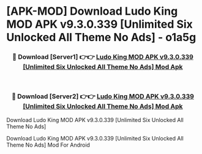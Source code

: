 # [APK-MOD] Download Ludo King MOD APK v9.3.0.339 [Unlimited Six Unlocked All Theme No Ads] - o1a5g


<div align="center">
<h3>🔴 Download [Server1] 👉👉 <a href="https://apk-comot.site?title=Ludo_King_MOD_APK_v9.3.0.339_[Unlimited_Six_Unlocked_All_Theme_No_Ads]">Ludo King MOD APK v9.3.0.339 [Unlimited Six Unlocked All Theme No Ads] Mod Apk</a></h3><br>
<h3>🔴 Download [Server2] 👉👉 <a href="https://apk-comot.site?title=Ludo_King_MOD_APK_v9.3.0.339_[Unlimited_Six_Unlocked_All_Theme_No_Ads]">Ludo King MOD APK v9.3.0.339 [Unlimited Six Unlocked All Theme No Ads] Mod Apk</a></h3>
</div>



Download Ludo King MOD APK v9.3.0.339 [Unlimited Six Unlocked All Theme No Ads] 

Download Ludo King MOD APK v9.3.0.339 [Unlimited Six Unlocked All Theme No Ads] Mod For Android